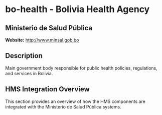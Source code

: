 # bo-health - Bolivia Health Agency

## Ministerio de Salud Pública

**Website:** http://www.minsal.gob.bo

## Description

Main government body responsible for public health policies, regulations, and services in Bolivia.

## HMS Integration Overview

This section provides an overview of how the HMS components are integrated with the Ministerio de Salud Pública systems.
